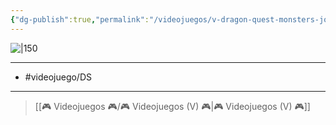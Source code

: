 ```yaml
---
{"dg-publish":true,"permalink":"/videojuegos/v-dragon-quest-monsters-joker-2/"}
---
```



![|150](https://images.igdb.com/igdb/image/upload/t_cover_big/co3gg2.jpg)

---

- #videojuego/DS

---

> [[🎮 Videojuegos 🎮/🎮 Videojuegos (V) 🎮\|🎮 Videojuegos (V) 🎮]]